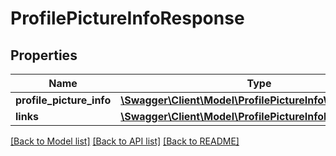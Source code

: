 # ProfilePictureInfoResponse

## Properties
Name | Type | Description | Notes
------------ | ------------- | ------------- | -------------
**profile_picture_info** | [**\Swagger\Client\Model\ProfilePictureInfoWithDefault**](ProfilePictureInfoWithDefault.md) |  | 
**links** | [**\Swagger\Client\Model\ProfilePictureInfoResponseLinks**](ProfilePictureInfoResponseLinks.md) |  | 

[[Back to Model list]](../README.md#documentation-for-models) [[Back to API list]](../README.md#documentation-for-api-endpoints) [[Back to README]](../README.md)


